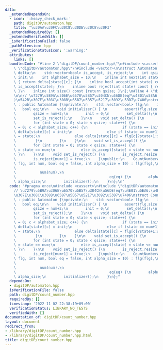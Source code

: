 ```yaml
---
data:
  _extendedDependsOn:
  - icon: ':heavy_check_mark:'
    path: digitDP/automaton.hpp
    title: "\u30AA\u30FC\u30C8\u30DE\u30C8\u30F3"
  _extendedRequiredBy: []
  _extendedVerifiedWith: []
  _isVerificationFailed: false
  _pathExtension: hpp
  _verificationStatusIcon: ':warning:'
  attributes:
    links: []
  bundledCode: "#line 2 \"digitDP/count_number.hpp\"\n#include <cassert>\n#line 2\
    \ \"digitDP/automaton.hpp\"\n#include <vector>\n\nstruct Automaton {\n    std::vector<std::vector<int>>\
    \ delta;\n    std::vector<bool> is_accept, is_reject;\n    int qsize;\n    int\
    \ init;\n    int alphabet_size = 10;\n    inline int next(int state, int c) const\
    \ { return delta[state][c]; }\n    inline bool accept(int state) const { return\
    \ is_accept[state]; }\n    inline bool reject(int state) const { return is_reject[state];\
    \ }\n    inline int size() const {return qsize; }\n};\n#line 4 \"digitDP/count_number.hpp\"\
    \n\n// \u7279\u5B9A\u306E\u6570\u5B57\u304CN\u56DE(eq?\u4E01\u5EA6:\u4EE5\u4E0B\
    )\u542B\u307E\u308C\u308B\u6587\u5B57\u5217\u3092\u53D7\u7406\nstruct CountNumberAutomaton\
    \ : public Automaton {\nprivate:\n    std::vector<bool> flg;\n    int num;\n \
    \   bool eq;\n\n    void initializer() { \n        assert(flg.size() == alphabet_size);\n\
    \        qsize = num+2;\n        init = 0;\n        set_delta();\n        set_is_accept();\n\
    \        set_is_reject();\n    }\n\n    void set_delta() {\n        delta.resize(qsize,std::vector<int>(alphabet_size));\n\
    \        for (int state = 0; state < qsize; state++) {\n            for (int c\
    \ = 0; c < alphabet_size; c++) {\n                if (state == init && c == 0)\
    \ delta[state][c] = init;\n                else if (state == num+1) delta[state][c]\
    \ = state;\n                else delta[state][c] = flg[c]?state+1:state;\n   \
    \         }\n        }\n    }\n\n    void set_is_accept() {\n        is_accept.resize(qsize);\n\
    \        for (int state = 0; state < qsize; state++) {\n            if (eq) is_accept[state]\
    \ = state == num;\n            else is_accept[state] = state <= num;\n       \
    \ }\n    }\n\n    void set_is_reject() {\n        is_reject.resize(qsize,false);\n\
    \        is_reject[num+1] = true;\n    }\npublic:\n    CountNumberAutomaton(std::vector<bool>\
    \ flg, int num, bool eq = false, int alpha_size = 10) : flg(flg),\n          \
    \                                                                            \
    \           num(num),\n                                                      \
    \                                           eq(eq) {\n        alphabet_size =\
    \ alpha_size;\n        initializer();\n    }\n};\n"
  code: "#pragma once\n#include <cassert>\n#include \"digitDP/automaton.hpp\"\n\n\
    // \u7279\u5B9A\u306E\u6570\u5B57\u304CN\u56DE(eq?\u4E01\u5EA6:\u4EE5\u4E0B)\u542B\
    \u307E\u308C\u308B\u6587\u5B57\u5217\u3092\u53D7\u7406\nstruct CountNumberAutomaton\
    \ : public Automaton {\nprivate:\n    std::vector<bool> flg;\n    int num;\n \
    \   bool eq;\n\n    void initializer() { \n        assert(flg.size() == alphabet_size);\n\
    \        qsize = num+2;\n        init = 0;\n        set_delta();\n        set_is_accept();\n\
    \        set_is_reject();\n    }\n\n    void set_delta() {\n        delta.resize(qsize,std::vector<int>(alphabet_size));\n\
    \        for (int state = 0; state < qsize; state++) {\n            for (int c\
    \ = 0; c < alphabet_size; c++) {\n                if (state == init && c == 0)\
    \ delta[state][c] = init;\n                else if (state == num+1) delta[state][c]\
    \ = state;\n                else delta[state][c] = flg[c]?state+1:state;\n   \
    \         }\n        }\n    }\n\n    void set_is_accept() {\n        is_accept.resize(qsize);\n\
    \        for (int state = 0; state < qsize; state++) {\n            if (eq) is_accept[state]\
    \ = state == num;\n            else is_accept[state] = state <= num;\n       \
    \ }\n    }\n\n    void set_is_reject() {\n        is_reject.resize(qsize,false);\n\
    \        is_reject[num+1] = true;\n    }\npublic:\n    CountNumberAutomaton(std::vector<bool>\
    \ flg, int num, bool eq = false, int alpha_size = 10) : flg(flg),\n          \
    \                                                                            \
    \           num(num),\n                                                      \
    \                                           eq(eq) {\n        alphabet_size =\
    \ alpha_size;\n        initializer();\n    }\n};"
  dependsOn:
  - digitDP/automaton.hpp
  isVerificationFile: false
  path: digitDP/count_number.hpp
  requiredBy: []
  timestamp: '2022-11-02 22:38:19+09:00'
  verificationStatus: LIBRARY_NO_TESTS
  verifiedWith: []
documentation_of: digitDP/count_number.hpp
layout: document
redirect_from:
- /library/digitDP/count_number.hpp
- /library/digitDP/count_number.hpp.html
title: digitDP/count_number.hpp
---
```

